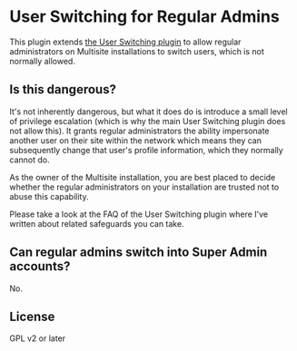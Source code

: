 # User Switching for Regular Admins

This plugin extends [the User Switching plugin](https://wordpress.org/plugins/user-switching/) to allow regular administrators on Multisite installations to switch users, which is not normally allowed.

## Is this dangerous?

It's not inherently dangerous, but what it does do is introduce a small level of privilege escalation (which is why the main User Switching plugin does not allow this). It grants regular administrators the ability impersonate another user on their site within the network which means they can subsequently change that user's profile information, which they normally cannot do.

As the owner of the Multisite installation, you are best placed to decide whether the regular administrators on your installation are trusted not to abuse this capability.

Please take a look at the FAQ of the User Switching plugin where I've written about related safeguards you can take.

## Can regular admins switch into Super Admin accounts?

No.

## License

GPL v2 or later
